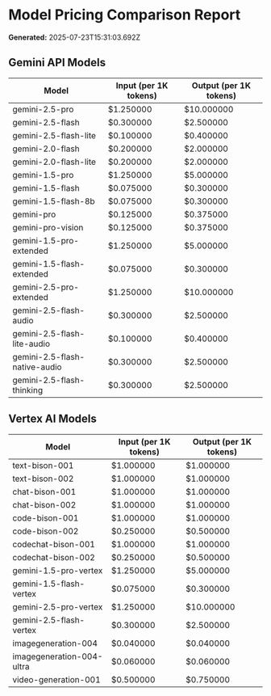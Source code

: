 # Model Pricing Comparison Report

**Generated:** 2025-07-23T15:31:03.692Z

## Gemini API Models

| Model | Input (per 1K tokens) | Output (per 1K tokens) |
|-------|----------------------|-----------------------|
| gemini-2.5-pro | $1.250000 | $10.000000 |
| gemini-2.5-flash | $0.300000 | $2.500000 |
| gemini-2.5-flash-lite | $0.100000 | $0.400000 |
| gemini-2.0-flash | $0.200000 | $2.000000 |
| gemini-2.0-flash-lite | $0.200000 | $2.000000 |
| gemini-1.5-pro | $1.250000 | $5.000000 |
| gemini-1.5-flash | $0.075000 | $0.300000 |
| gemini-1.5-flash-8b | $0.075000 | $0.300000 |
| gemini-pro | $0.125000 | $0.375000 |
| gemini-pro-vision | $0.125000 | $0.375000 |
| gemini-1.5-pro-extended | $1.250000 | $5.000000 |
| gemini-1.5-flash-extended | $0.075000 | $0.300000 |
| gemini-2.5-pro-extended | $1.250000 | $10.000000 |
| gemini-2.5-flash-audio | $0.300000 | $2.500000 |
| gemini-2.5-flash-lite-audio | $0.100000 | $0.400000 |
| gemini-2.5-flash-native-audio | $0.300000 | $2.500000 |
| gemini-2.5-flash-thinking | $0.300000 | $2.500000 |

## Vertex AI Models

| Model | Input (per 1K tokens) | Output (per 1K tokens) |
|-------|----------------------|-----------------------|
| text-bison-001 | $1.000000 | $1.000000 |
| text-bison-002 | $1.000000 | $1.000000 |
| chat-bison-001 | $1.000000 | $1.000000 |
| chat-bison-002 | $1.000000 | $1.000000 |
| code-bison-001 | $1.000000 | $1.000000 |
| code-bison-002 | $0.250000 | $0.500000 |
| codechat-bison-001 | $1.000000 | $1.000000 |
| codechat-bison-002 | $0.250000 | $0.500000 |
| gemini-1.5-pro-vertex | $1.250000 | $5.000000 |
| gemini-1.5-flash-vertex | $0.075000 | $0.300000 |
| gemini-2.5-pro-vertex | $1.250000 | $10.000000 |
| gemini-2.5-flash-vertex | $0.300000 | $2.500000 |
| imagegeneration-004 | $0.040000 | $0.040000 |
| imagegeneration-004-ultra | $0.060000 | $0.060000 |
| video-generation-001 | $0.500000 | $0.750000 |

